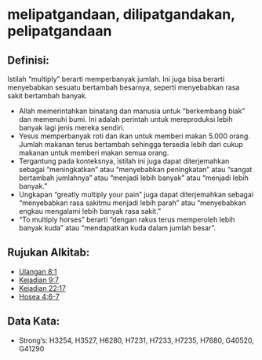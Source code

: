 # melipatgandaan, dilipatgandakan, pelipatgandaan

## Definisi:

Istilah “multiply” berarti memperbanyak jumlah. Ini juga bisa berarti menyebabkan sesuatu bertambah besarnya, seperti menyebabkan rasa sakit bertambah banyak.

* Allah memerintahkan binatang dan manusia untuk “berkembang biak” dan memenuhi bumi. Ini adalah perintah untuk mereproduksi lebih banyak lagi jenis mereka sendiri.
* Yesus memperbanyak roti dan ikan untuk memberi makan 5.000 orang. Jumlah makanan terus bertambah sehingga tersedia lebih dari cukup makanan untuk memberi makan semua orang.
* Tergantung pada konteksnya, istilah ini juga dapat diterjemahkan sebagai “meningkatkan” atau “menyebabkan peningkatan” atau “sangat bertambah jumlahnya” atau “menjadi lebih banyak” atau “menjadi lebih banyak.”
* Ungkapan “greatly multiply your pain” juga dapat diterjemahkan sebagai “menyebabkan rasa sakitmu menjadi lebih parah” atau “menyebabkan engkau mengalami lebih banyak rasa sakit.”
* “To multiply horses” berarti “dengan rakus terus memperoleh lebih banyak kuda” atau “mendapatkan kuda dalam jumlah besar”.

## Rujukan Alkitab:

* [Ulangan 8:1](rc://en/tn/help/deu/08/01)
* [Kejadian 9:7](rc://en/tn/help/gen/09/07)
* [Kejadian 22:17](rc://en/tn/help/gen/22/17)
* [Hosea 4:6-7](rc://en/tn/help/hos/04/06)

## Data Kata:

* Strong’s: H3254, H3527, H6280, H7231, H7233, H7235, H7680, G40520, G41290
